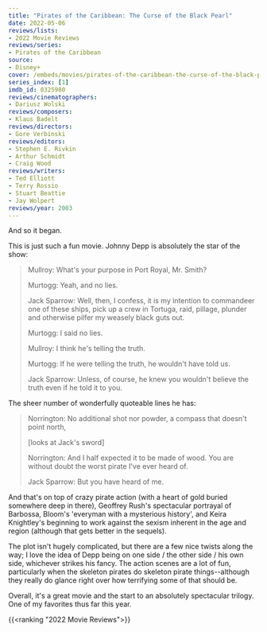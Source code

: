```yaml
---
title: "Pirates of the Caribbean: The Curse of the Black Pearl"
date: 2022-05-06
reviews/lists:
- 2022 Movie Reviews
reviews/series:
- Pirates of the Caribbean
source: 
- Disney+
cover: /embeds/movies/pirates-of-the-caribbean-the-curse-of-the-black-pearl.jpg
series_index: [1]
imdb_id: 0325980
reviews/cinematographers:
- Dariusz Wolski
reviews/composers:
- Klaus Badelt
reviews/directors:
- Gore Verbinski
reviews/editors:
- Stephen E. Rivkin
- Arthur Schmidt
- Craig Wood
reviews/writers:
- Ted Elliott
- Terry Rossio
- Stuart Beattie
- Jay Wolpert
reviews/year: 2003
---
```

And so it began. 

This is just such a fun movie. Johnny Depp is absolutely the star of the show:

> Mullroy: What's your purpose in Port Royal, Mr. Smith?
> 
> Murtogg: Yeah, and no lies.
> 
> Jack Sparrow: Well, then, I confess, it is my intention to commandeer one of these ships, pick up a crew in Tortuga, raid, pillage, plunder and otherwise pilfer my weasely black guts out.
> 
> Murtogg: I said no lies.
> 
> Mullroy: I think he's telling the truth.
> 
> Murtogg: If he were telling the truth, he wouldn't have told us.
> 
> Jack Sparrow: Unless, of course, he knew you wouldn't believe the truth even if he told it to you.

The sheer number of wonderfully quoteable lines he has:

> Norrington: No additional shot nor powder, a compass that doesn't point north,
> 
> [looks at Jack's sword]
> 
> Norrington: And I half expected it to be made of wood. You are without doubt the worst pirate I've ever heard of.
> 
> Jack Sparrow: But you have heard of me.

And that's on top of crazy pirate action (with a heart of gold buried somewhere deep in there), Geoffrey Rush's spectacular portrayal of Barbossa, Bloom's 'everyman with a mysterious history', and Keira Knightley's beginning to work against the sexism inherent in the age and region (although that gets better in the sequels). 

<!--more-->

The plot isn't hugely complicated, but there are a few nice twists along the way; I love the idea of Depp being on one side / the other side / his own side, whichever strikes his fancy. The action scenes are a lot of fun, particularly when the skeleton pirates do skeleton pirate things--although they really do glance right over how terrifying some of that should be. 

Overall, it's a great movie and the start to an absolutely spectacular trilogy. One of my favorites thus far this year. 

{{<ranking "2022 Movie Reviews">}}